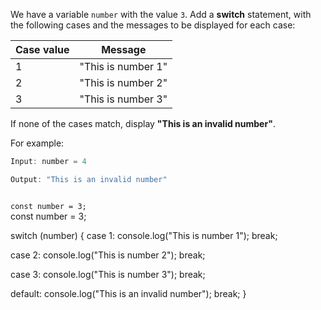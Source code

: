 We have a variable `number`
with the value `3`.
Add a **switch** statement,
with the following cases
and the messages to be displayed
for each case:

| Case value | Message            |
| ---------- | ------------------ |
| 1          | "This is number 1" |
| 2          | "This is number 2" |
| 3          | "This is number 3" |

If none of the cases match,
display **"This is an invalid number"**.

For example:
```js
Input: number = 4

Output: "This is an invalid number"
```
<codeblock type="exercise" language="javascript" testMode="fixedInput">
<code>
const number = 3;
</code>

<solution>
const number = 3;

switch (number) {
  case 1:
    console.log("This is number 1");
    break;

  case 2:
    console.log("This is number 2");
    break;

  case 3:
    console.log("This is number 3");
    break;

  default:
    console.log("This is an invalid number");
    break;
}
</solution>
</codeblock>
